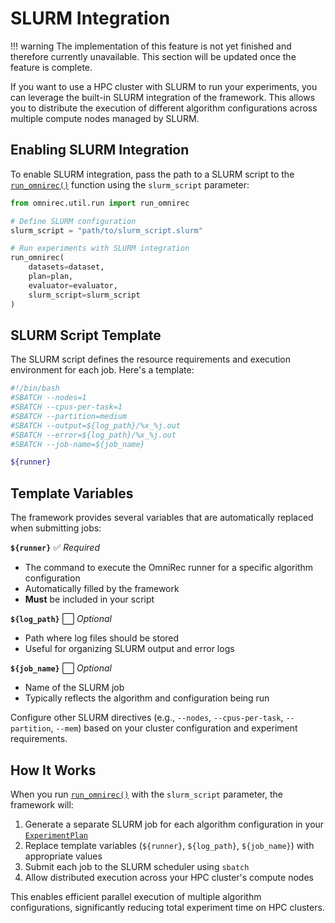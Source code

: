 # SLURM Integration

!!! warning
    The implementation of this feature is not yet finished and therefore currently unavailable. This section will be updated once the feature is complete.

If you want to use a HPC cluster with SLURM to run your experiments, you can leverage the built-in SLURM integration of the framework. This allows you to distribute the execution of different algorithm configurations across multiple compute nodes managed by SLURM.

## Enabling SLURM Integration

To enable SLURM integration, pass the path to a SLURM script to the [`run_omnirec()`](API_references.md#omnirec.util.run.run_omnirec) function using the `slurm_script` parameter:

```python
from omnirec.util.run import run_omnirec

# Define SLURM configuration
slurm_script = "path/to/slurm_script.slurm"

# Run experiments with SLURM integration
run_omnirec(
    datasets=dataset,
    plan=plan,
    evaluator=evaluator,
    slurm_script=slurm_script
)
```

## SLURM Script Template

The SLURM script defines the resource requirements and execution environment for each job. Here's a template:

```bash
#!/bin/bash
#SBATCH --nodes=1
#SBATCH --cpus-per-task=1
#SBATCH --partition=medium
#SBATCH --output=${log_path}/%x_%j.out
#SBATCH --error=${log_path}/%x_%j.out
#SBATCH --job-name=${job_name}

${runner}
```

## Template Variables

The framework provides several variables that are automatically replaced when submitting jobs:

**`${runner}`** ✅ *Required*

- The command to execute the OmniRec runner for a specific algorithm configuration
- Automatically filled by the framework
- **Must** be included in your script

**`${log_path}`** ⬜ *Optional*

- Path where log files should be stored
- Useful for organizing SLURM output and error logs

**`${job_name}`** ⬜ *Optional*

- Name of the SLURM job
- Typically reflects the algorithm and configuration being run

Configure other SLURM directives (e.g., `--nodes`, `--cpus-per-task`, `--partition`, `--mem`) based on your cluster configuration and experiment requirements.

## How It Works

When you run [`run_omnirec()`](API_references.md#omnirec.util.run.run_omnirec) with the `slurm_script` parameter, the framework will:

1. Generate a separate SLURM job for each algorithm configuration in your [`ExperimentPlan`](API_references.md#omnirec.runner.plan.ExperimentPlan)
2. Replace template variables (`${runner}`, `${log_path}`, `${job_name}`) with appropriate values
3. Submit each job to the SLURM scheduler using `sbatch`
4. Allow distributed execution across your HPC cluster's compute nodes

This enables efficient parallel execution of multiple algorithm configurations, significantly reducing total experiment time on HPC clusters.
